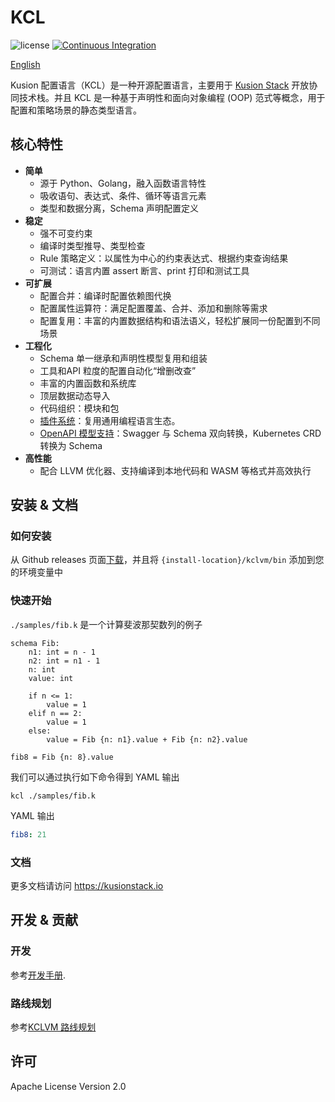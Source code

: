 # KCL

![license](https://img.shields.io/badge/license-Apache--2.0-green.svg)
[![Continuous Integration](https://github.com/KusionStack/KCLVM/actions/workflows/github-actions.yaml/badge.svg)](https://github.com/KusionStack/KCLVM/actions?query=branch%3Amain)

[English](./README.md)

Kusion 配置语言（KCL）是一种开源配置语言，主要用于 [Kusion Stack](https://kusionstack.io) 开放协同技术栈。并且 KCL 是一种基于声明性和面向对象编程 (OOP) 范式等概念，用于配置和策略场景的静态类型语言。

## 核心特性

+ **简单**
  + 源于 Python、Golang，融入函数语言特性
  + 吸收语句、表达式、条件、循环等语言元素
  + 类型和数据分离，Schema 声明配置定义
+ **稳定**
  + 强不可变约束
  + 编译时类型推导、类型检查
  + Rule 策略定义：以属性为中心的约束表达式、根据约束查询结果
  + 可测试：语言内置 assert 断言、print 打印和测试工具
+ **可扩展**
  + 配置合并：编译时配置依赖图代换
  + 配置属性运算符：满足配置覆盖、合并、添加和删除等需求
  + 配置复用：丰富的内置数据结构和语法语义，轻松扩展同一份配置到不同场景
+ **工程化**
  + Schema 单一继承和声明性模型复用和组装
  + 工具和API 粒度的配置自动化“增删改查”
  + 丰富的内置函数和系统库
  + 顶层数据动态导入
  + 代码组织：模块和包
  + [插件系统](https://github.com/KusionStack/kcl-plugin)：复用通用编程语言生态。
  + [OpenAPI 模型支持](https://github.com/KusionStack/kcl-openapi)：Swagger 与 Schema 双向转换，Kubernetes CRD 转换为 Schema
+ **高性能**
  + 配合 LLVM 优化器、支持编译到本地代码和 WASM 等格式并高效执行

## 安装 & 文档

### 如何安装

从 Github releases 页面[下载](https://github.com/KusionStack/KCLVM/releases)，并且将 `{install-location}/kclvm/bin` 添加到您的环境变量中

### 快速开始

`./samples/fib.k` 是一个计算斐波那契数列的例子

```kcl
schema Fib:
    n1: int = n - 1
    n2: int = n1 - 1
    n: int
    value: int

    if n <= 1:
        value = 1
    elif n == 2:
        value = 1
    else:
        value = Fib {n: n1}.value + Fib {n: n2}.value

fib8 = Fib {n: 8}.value
```

我们可以通过执行如下命令得到 YAML 输出

```
kcl ./samples/fib.k
```

YAML 输出

```yaml
fib8: 21
```

### 文档

更多文档请访问 https://kusionstack.io

## 开发 & 贡献

### 开发

参考[开发手册](./CONTRIBUTING.md).

### 路线规划

参考[KCLVM 路线规划](https://kusionstack.io/docs/governance/intro/roadmap#kclvm-%E8%B7%AF%E7%BA%BF%E8%A7%84%E5%88%92)

## 许可

Apache License Version 2.0
